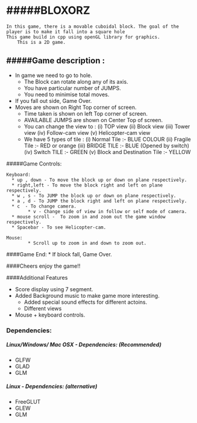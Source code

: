 #####BLOXORZ
===========================
	In this game, there is a movable cuboidal block. The goal of the player is to make it fall into a square hole
	This game build in cpp using openGL library for graphics.
    	This is a 2D game.


#####Game description :
-------------------------
  * In game we need to go to hole.
	* The Block can rotate along any of its axis.
	* You have particular number of JUMPS.
	* You need to minimise total moves.
  * If you fall out side, Game Over.
  * Moves are shown on Right Top corner of screen.
	* Time taken is shown on left Top corner of screen.
	* AVAILABLE JUMPS are shown on Center Top of screen.
	* You can change the view to :
				(i)  TOP view
				(ii) Block view
				(iii) Tower view
				(iv) Follow-cam view
				(v)  Helicopter-cam view
	* We have 5 types of tile :
				(i)  Normal Tile :- BLUE COLOUR
				(ii) Fragile Tile :- RED or orange
				(iii) BRIDGE TILE :- BLUE (Opened by switch)
				(iv) Switch TILE :- GREEN
				(v)  Block and Destination Tile :- YELLOW


#####Game Controls:

    Keyboard:
      * up , down - To move the block up or down on plane respectively.
      * right,left - To move the block right and left on plane respectively.
      * w , s - To JUMP the block up or down on plane respectively.
      * a , d - To JUMP the block right and left on plane respectively.
      * c  - To change camera.
			* v - Change side of view in follow or self mode of camera.
      * mouse scroll -  To zoom in and zoom out the game window respectively.
      * Spacebar - To see Helicopter-cam.

    Mouse:
			* Scroll up to zoom in and down to zoom out.


####Game End:
      * If block fall, Game Over.

####Cheers enjoy the game!!


####Additional Features
  * Score display using 7 segment.
  * Added Background music to make game more interesting.
	* Added special sound effects for different actoins.
	* Different views
  * Mouse + keyboard controls.
	

### Dependencies:
##### Linux/Windows/ Mac OSX - Dependencies: (Recommended)
* GLFW
* GLAD
* GLM

##### Linux - Dependencies: (alternative)
* FreeGLUT
* GLEW
* GLM
